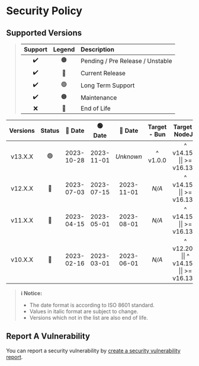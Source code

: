 # Security Policy

## Supported Versions

> | **Support** | **Legend** | **Description** |
> |:-:|:-:|:--|
> | ✔️ | 🟤 | Pending / Pre Release / Unstable |
> | ✔️ | 🔵 | Current Release |
> | ✔️ | 🟢 | Long Term Support |
> | ✔️ | 🟠 | Maintenance |
> | ❌ | 🔴 | End of Life |

| **Versions** | **Status** | **🔵 Date** | **🟢 Date** | **🔴 Date** | **Target - Bun** | **Target - NodeJS** |
|:-:|:-:|:-:|:-:|:-:|:-:|:-:|
| v13.X.X | 🟢 | 2023-10-28 | 2023-11-01 | *Unknown* | ^ v1.0.0 | ^ v14.15.0 \|\| >= v16.13.0 |
| v12.X.X | 🔴 | 2023-07-03 | 2023-07-15 | 2023-11-01 | *N/A* | ^ v14.15.0 \|\| >= v16.13.0 |
| v11.X.X | 🔴 | 2023-04-15 | 2023-05-01 | 2023-08-01 | *N/A* | ^ v14.15.0 \|\| >= v16.13.0 |
| v10.X.X | 🔴 | 2023-02-16 | 2023-03-01 | 2023-06-01 | *N/A* | ^ v12.20.0 \|\| ^ v14.15.0 \|\| >= v16.13.0 |

> **ℹ️ Notice:**
>
> - The date format is according to ISO 8601 standard.
> - Values in italic format are subject to change.
> - Versions which not in the list are also end of life.

## Report A Vulnerability

You can report a security vulnerability by [create a security vulnerability report](https://github.com/hugoalh/hugoalh/blob/main/universal-guide/contributing.md#create-a-security-vulnerability-report).
